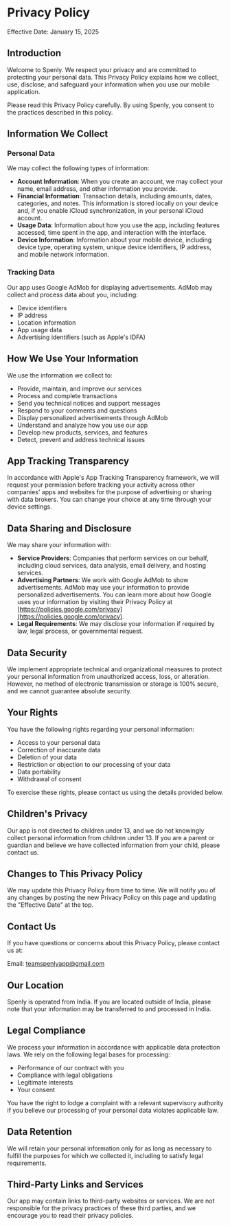# Privacy Policy

Effective Date: January 15, 2025

## Introduction

Welcome to Spenly. We respect your privacy and are committed to protecting your personal data. This Privacy Policy explains how we collect, use, disclose, and safeguard your information when you use our mobile application.

Please read this Privacy Policy carefully. By using Spenly, you consent to the practices described in this policy.

## Information We Collect

### Personal Data

We may collect the following types of information:

- **Account Information**: When you create an account, we may collect your name, email address, and other information you provide.
- **Financial Information**: Transaction details, including amounts, dates, categories, and notes. This information is stored locally on your device and, if you enable iCloud synchronization, in your personal iCloud account.
- **Usage Data**: Information about how you use the app, including features accessed, time spent in the app, and interaction with the interface.
- **Device Information**: Information about your mobile device, including device type, operating system, unique device identifiers, IP address, and mobile network information.

### Tracking Data

Our app uses Google AdMob for displaying advertisements. AdMob may collect and process data about you, including:

- Device identifiers
- IP address
- Location information
- App usage data
- Advertising identifiers (such as Apple's IDFA)

## How We Use Your Information

We use the information we collect to:

- Provide, maintain, and improve our services
- Process and complete transactions
- Send you technical notices and support messages
- Respond to your comments and questions
- Display personalized advertisements through AdMob
- Understand and analyze how you use our app
- Develop new products, services, and features
- Detect, prevent and address technical issues

## App Tracking Transparency

In accordance with Apple's App Tracking Transparency framework, we will request your permission before tracking your activity across other companies' apps and websites for the purpose of advertising or sharing with data brokers. You can change your choice at any time through your device settings.

## Data Sharing and Disclosure

We may share your information with:

- **Service Providers**: Companies that perform services on our behalf, including cloud services, data analysis, email delivery, and hosting services.
- **Advertising Partners**: We work with Google AdMob to show advertisements. AdMob may use your information to provide personalized advertisements. You can learn more about how Google uses your information by visiting their Privacy Policy at [https://policies.google.com/privacy](https://policies.google.com/privacy).
- **Legal Requirements**: We may disclose your information if required by law, legal process, or governmental request.

## Data Security

We implement appropriate technical and organizational measures to protect your personal information from unauthorized access, loss, or alteration. However, no method of electronic transmission or storage is 100% secure, and we cannot guarantee absolute security.

## Your Rights

You have the following rights regarding your personal information:

- Access to your personal data
- Correction of inaccurate data
- Deletion of your data
- Restriction or objection to our processing of your data
- Data portability
- Withdrawal of consent

To exercise these rights, please contact us using the details provided below.

## Children's Privacy

Our app is not directed to children under 13, and we do not knowingly collect personal information from children under 13. If you are a parent or guardian and believe we have collected information from your child, please contact us.

## Changes to This Privacy Policy

We may update this Privacy Policy from time to time. We will notify you of any changes by posting the new Privacy Policy on this page and updating the "Effective Date" at the top.

## Contact Us

If you have questions or concerns about this Privacy Policy, please contact us at:

Email: teamspenlyapp@gmail.com

## Our Location

Spenly is operated from India. If you are located outside of India, please note that your information may be transferred to and processed in India.

## Legal Compliance

We process your information in accordance with applicable data protection laws. We rely on the following legal bases for processing:

- Performance of our contract with you
- Compliance with legal obligations
- Legitimate interests
- Your consent

You have the right to lodge a complaint with a relevant supervisory authority if you believe our processing of your personal data violates applicable law.

## Data Retention

We will retain your personal information only for as long as necessary to fulfill the purposes for which we collected it, including to satisfy legal requirements.

## Third-Party Links and Services

Our app may contain links to third-party websites or services. We are not responsible for the privacy practices of these third parties, and we encourage you to read their privacy policies. 

